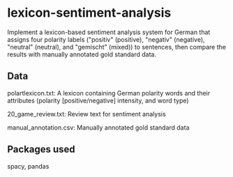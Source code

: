 # lexicon-sentiment-analysis

Implement a lexicon-based sentiment analysis system for German that assigns four polarity labels ("positiv" (positive), "negativ" (negative), "neutral" (neutral), and "gemischt" (mixed)) to sentences, then compare the results with manually annotated gold standard data.

## Data

polartlexicon.txt: A lexicon containing German polarity words and their attributes (polarity [positive/negative] intensity, and word type)

20_game_review.txt: Review text for sentiment analysis

manual_annotation.csv: Manually annotated gold standard data

## Packages used

spacy, pandas